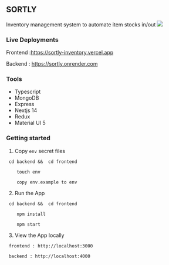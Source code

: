 ## SORTLY

Inventory management system to automate item stocks in/out
![](https://play-lh.googleusercontent.com/UcG5EK1w58uA6VGigJ201NboD3s5PLcBunVMwP718C0PNDsv9ui8nIjLCDlsroUr2A)
### Live Deployments

Frontend :https://sortly-inventory.vercel.app

Backend : https://sortly.onrender.com

### Tools

- Typescript
- MongoDB
- Express
- Nextjs 14
- Redux
- Material UI 5


### Getting started

1. Copy `env` secret files
```
 cd backend &&  cd frontend

    touch env

    copy env.example to env

```

2. Run the App
```
 cd backend &&  cd frontend

    npm install

    npm start

```
3. View the App locally

```
 frontend : http://localhost:3000

 backend : http://localhost:4000
 
```